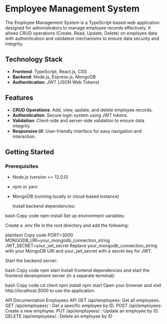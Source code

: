 # Employee Management System

The Employee Management System is a TypeScript-based web application designed for administrators to manage employee records effectively. It allows CRUD operations (Create, Read, Update, Delete) on employee data with authentication and validation mechanisms to ensure data security and integrity.

## Technology Stack

- **Frontend**: TypeScript, React.js, CSS
- **Backend**: Node.js, Express.js, MongoDB
- **Authentication**: JWT (JSON Web Tokens)

## Features

- **CRUD Operations**: Add, view, update, and delete employee records.
- **Authentication**: Secure login system using JWT tokens.
- **Validation**: Client-side and server-side validation to ensure data integrity.
- **Responsive UI**: User-friendly interface for easy navigation and interaction.

## Getting Started

### Prerequisites

- Node.js (version >= 12.0.0)
- npm or yarn
- MongoDB (running locally or cloud-based instance)

  Install backend dependencies:

bash
Copy code
npm install
Set up environment variables:

Create a .env file in the root directory and add the following:

plaintext
Copy code
PORT=3000
MONGODB_URI=your_mongodb_connection_string
JWT_SECRET=your_jwt_secret
Replace your_mongodb_connection_string with your MongoDB URI and your_jwt_secret with a secret key for JWT.

Start the backend server:

bash
Copy code
npm start
Install frontend dependencies and start the frontend development server (in a separate terminal):

bash
Copy code
cd client
npm install
npm start
Open your browser and visit http://localhost:3000 to use the application.

API Documentation
Employees API
GET /api/employees: Get all employees.
GET /api/employees/
: Get a specific employee by ID.
POST /api/employees: Create a new employee.
PUT /api/employees/
: Update an employee by ID.
DELETE /api/employees/
: Delete an employee by ID





